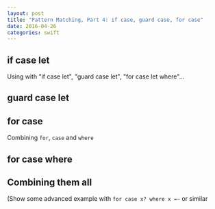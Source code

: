 ```yaml
---
layout: post
title: "Pattern Matching, Part 4: if case, guard case, for case"
date: 2016-04-26
categories: swift
---
```


## if case let

Using with "if case let", "guard case let", "for case let where"…

## guard case let

## for case

Combining `for`, `case` and `where`

## for case where

## Combining them all

(Show some advanced example with `for case x? where x =~` or similar
